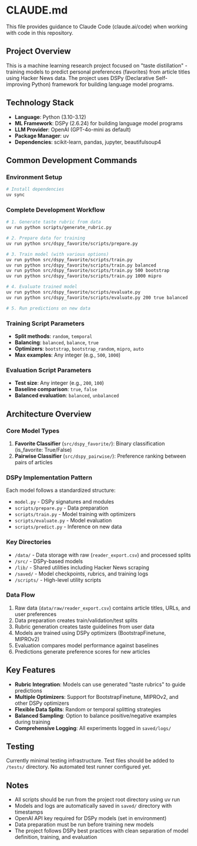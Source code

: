 # CLAUDE.md

This file provides guidance to Claude Code (claude.ai/code) when working with code in this repository.

## Project Overview

This is a machine learning research project focused on "taste distillation" - training models to predict personal preferences (favorites) from article titles using Hacker News data. The project uses DSPy (Declarative Self-improving Python) framework for building language model programs.

## Technology Stack

- **Language**: Python (3.10-3.12)
- **ML Framework**: DSPy (2.6.24) for building language model programs
- **LLM Provider**: OpenAI (GPT-4o-mini as default)
- **Package Manager**: uv
- **Dependencies**: scikit-learn, pandas, jupyter, beautifulsoup4

## Common Development Commands

### Environment Setup
```bash
# Install dependencies
uv sync
```

### Complete Development Workflow
```bash
# 1. Generate taste rubric from data
uv run python scripts/generate_rubric.py

# 2. Prepare data for training
uv run python src/dspy_favorite/scripts/prepare.py

# 3. Train model (with various options)
uv run python src/dspy_favorite/scripts/train.py
uv run python src/dspy_favorite/scripts/train.py balanced
uv run python src/dspy_favorite/scripts/train.py 500 bootstrap
uv run python src/dspy_favorite/scripts/train.py 1000 mipro

# 4. Evaluate trained model
uv run python src/dspy_favorite/scripts/evaluate.py
uv run python src/dspy_favorite/scripts/evaluate.py 200 true balanced

# 5. Run predictions on new data
```

### Training Script Parameters
- **Split methods**: `random`, `temporal`
- **Balancing**: `balanced`, `balance`, `true`
- **Optimizers**: `bootstrap`, `bootstrap_random`, `mipro`, `auto`
- **Max examples**: Any integer (e.g., `500`, `1000`)

### Evaluation Script Parameters
- **Test size**: Any integer (e.g., `200`, `100`)
- **Baseline comparison**: `true`, `false`
- **Balanced evaluation**: `balanced`, `unbalanced`

## Architecture Overview

### Core Model Types
1. **Favorite Classifier** (`src/dspy_favorite/`): Binary classification (is_favorite: True/False)
2. **Pairwise Classifier** (`src/dspy_pairwise/`): Preference ranking between pairs of articles

### DSPy Implementation Pattern
Each model follows a standardized structure:
- `model.py` - DSPy signatures and modules
- `scripts/prepare.py` - Data preparation
- `scripts/train.py` - Model training with optimizers
- `scripts/evaluate.py` - Model evaluation
- `scripts/predict.py` - Inference on new data

### Key Directories
- `/data/` - Data storage with raw (`reader_export.csv`) and processed splits
- `/src/` - DSPy-based models
- `/lib/` - Shared utilities including Hacker News scraping
- `/saved/` - Model checkpoints, rubrics, and training logs
- `/scripts/` - High-level utility scripts

### Data Flow
1. Raw data (`data/raw/reader_export.csv`) contains article titles, URLs, and user preferences
2. Data preparation creates train/validation/test splits
3. Rubric generation creates taste guidelines from user data
4. Models are trained using DSPy optimizers (BootstrapFinetune, MIPROv2)
5. Evaluation compares model performance against baselines
6. Predictions generate preference scores for new articles

## Key Features

- **Rubric Integration**: Models can use generated "taste rubrics" to guide predictions
- **Multiple Optimizers**: Support for BootstrapFinetune, MIPROv2, and other DSPy optimizers
- **Flexible Data Splits**: Random or temporal splitting strategies
- **Balanced Sampling**: Option to balance positive/negative examples during training
- **Comprehensive Logging**: All experiments logged in `saved/logs/`

## Testing

Currently minimal testing infrastructure. Test files should be added to `/tests/` directory. No automated test runner configured yet.

## Notes

- All scripts should be run from the project root directory using uv run
- Models and logs are automatically saved in `saved/` directory with timestamps
- OpenAI API key required for DSPy models (set in environment)
- Data preparation must be run before training new models
- The project follows DSPy best practices with clean separation of model definition, training, and evaluation